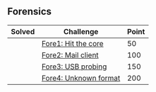 ## Forensics

| Solved | Challenge | Point |
| ------ | --------- | ----- |
| | [Fore1: Hit the core](./Fore1-Hit_the_core.md) | 50 |
| | [Fore2: Mail client](./Fore2-Mail_client.md) | 100 |
| | [Fore3: USB probing](./Fore3-USB_probing.md) | 150 |
| | [Fore4: Unknown format](./Fore4-Unknown_format.md) | 200 |
